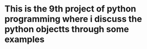 # This is the 9th project of python programming where i discuss the python objectts through some examples

